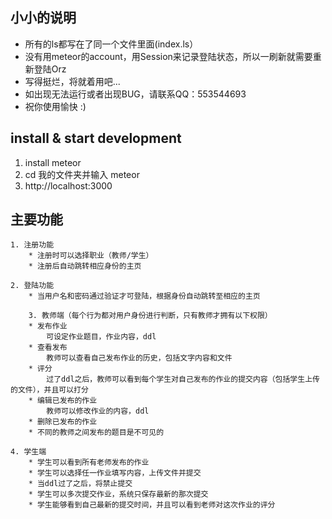 ## 小小的说明
   * 所有的ls都写在了同一个文件里面(index.ls）
   * 没有用meteor的account，用Session来记录登陆状态，所以一刷新就需要重新登陆Orz
   * 写得挺烂，将就着用吧...
   * 如出现无法运行或者出现BUG，请联系QQ：553544693
   * 祝你使用愉快 :)

## install & start development
1. install meteor
2. cd 我的文件夹并输入 meteor
3. http://localhost:3000

## 主要功能
	1. 注册功能
        * 注册时可以选择职业（教师/学生）
        * 注册后自动跳转相应身份的主页

	2. 登陆功能
        * 当用户名和密码通过验证才可登陆，根据身份自动跳转至相应的主页
	    
    	3. 教师端（每个行为都对用户身份进行判断，只有教师才拥有以下权限）
        * 发布作业
            可设定作业题目，作业内容，ddl
        * 查看发布
            教师可以查看自己发布作业的历史，包括文字内容和文件
        * 评分
            过了ddl之后，教师可以看到每个学生对自己发布的作业的提交内容（包括学生上传的文件），并且可以打分
        * 编辑已发布的作业
            教师可以修改作业的内容，ddl
        * 删除已发布的作业
        * 不同的教师之间发布的题目是不可见的

	4. 学生端
        * 学生可以看到所有老师发布的作业
        * 学生可以选择任一作业填写内容，上传文件并提交
        * 当ddl过了之后，将禁止提交
        * 学生可以多次提交作业，系统只保存最新的那次提交
        * 学生能够看到自己最新的提交时间，并且可以看到老师对这次作业的评分




